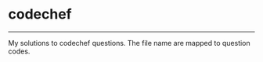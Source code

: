 # codechef
------------------------

My solutions to codechef questions. The file name are mapped to question codes.
